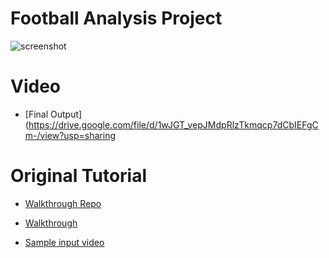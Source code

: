 # Football Analysis Project
![screenshot](https://github.com/user-attachments/assets/42907f57-636c-4afd-97c4-19fde1c86b35)

# Video
- [Final Output](https://drive.google.com/file/d/1wJGT_vepJMdpRlzTkmqcp7dCbIEFgCm-/view?usp=sharing

# Original Tutorial
- [Walkthrough Repo](https://github.com/abdullahtarek/football_analysis)

- [Walkthrough](https://youtu.be/vyqbNFMDRGQ?si=aN3yngxrOtBmIBwN)

- [Sample input video](https://drive.google.com/file/d/1t6agoqggZKx6thamUuPAIdN_1zR9v9S_/view?usp=sharing)
